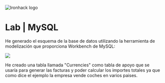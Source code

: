 ![Ironhack logo](https://i.imgur.com/1QgrNNw.png)

# Lab | MySQL

He generado el esquema de la base de datos utilizando la herramienta de modelización que proporciona Workbench de MySQL:

![](https://github.com/fuentebermudez/data-labs/blob/lab-mysql/module-1/lab-mysql/your-code/Model/CarDealer.png)

He creado una tabla llamada "Currencies" como tabla de apoyo que se usaría para generar las facturas y poder calcular los importes totales ya que como dice el ejemplo la empresa vende coches en varios paises.
